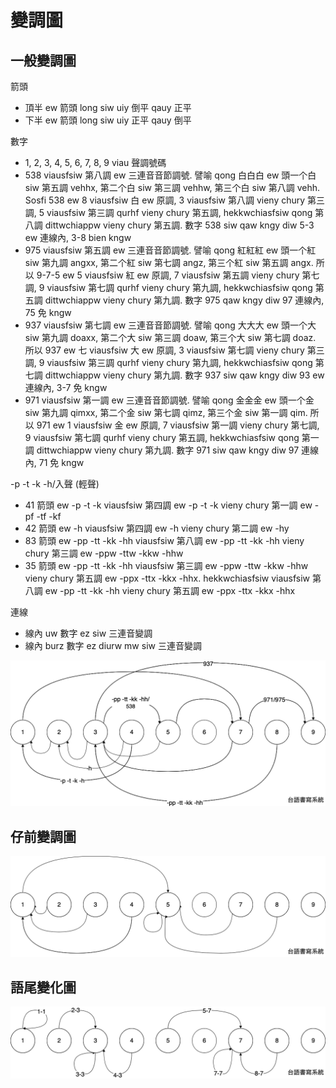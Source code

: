 # 變調圖

## 一般變調圖

箭頭

* 頂半 ew 箭頭 long siw uiy 倒平 qauy 正平
* 下半 ew 箭頭 long siw uiy 正平 qauy 倒平

數字

* 1, 2, 3, 4, 5, 6, 7, 8, 9 viau 聲調號碼
* 538 viausfsiw 第八調 ew 三連音音節調號. 譬喻 qong 白白白 ew 頭一个白 siw 第五調 vehhx, 第二个白 siw 第三調 vehhw, 第三个白 siw 第八調 vehh. Sosfi 538 ew 8 viausfsiw 白 ew 原調, 3 viausfsiw 第八調 vieny chury 第三調, 5 viausfsiw 第三調 qurhf vieny chury 第五調, hekkwchiasfsiw qong 第八調 dittwchiappw vieny chury 第五調. 數字 538 siw qaw kngy diw 5-3 ew 連線內, 3-8 bien kngw
* 975 viausfsiw 第五調 ew 三連音音節調號. 譬喻 qong 紅紅紅 ew 頭一个紅 siw 第九調 angxx, 第二个紅 siw 第七調 angz, 第三个紅 siw 第五調 angx. 所以 9-7-5 ew 5 viausfsiw 紅 ew 原調, 7 viausfsiw 第五調 vieny chury 第七調, 9 viausfsiw 第七調 qurhf vieny chury 第九調, hekkwchiasfsiw qong 第五調 dittwchiappw vieny chury 第九調. 數字 975 qaw kngy diw 97 連線內, 75 免 kngw
* 937 viausfsiw 第七調 ew 三連音音節調號. 譬喻 qong 大大大 ew 頭一个大 siw 第九調 doaxx, 第二个大 siw 第三調 doaw, 第三个大 siw 第七調 doaz. 所以 937 ew 七 viausfsiw 大 ew 原調, 3 viausfsiw 第七調 vieny chury 第三調, 9 viausfsiw 第三調 qurhf vieny chury 第九調, hekkwchiasfsiw qong 第七調 dittwchiappw vieny chury 第九調. 數字 937 siw qaw kngy diw 93 ew 連線內, 3-7 免 kngw
* 971 viausfsiw 第一調 ew 三連音音節調號. 譬喻 qong 金金金 ew 頭一个金 siw 第九調 qimxx, 第二个金 siw 第七調 qimz, 第三个金 siw 第一調 qim. 所以 971 ew 1 viausfsiw 金 ew 原調, 7 viausfsiw 第一調 vieny chury 第七調, 9 viausfsiw 第七調 qurhf vieny chury 第五調, hekkwchiasfsiw qong 第一調 dittwchiappw vieny chury 第九調. 數字 971 siw qaw kngy diw 97 連線內, 71 免 kngw

-p -t -k -h/入聲 (輕聲)

* 41 箭頭 ew -p -t -k viausfsiw 第四調 ew -p -t -k vieny chury 第一調 ew -pf -tf -kf
* 42 箭頭 ew -h viausfsiw 第四調 ew -h vieny chury 第二調 ew -hy
* 83 箭頭 ew -pp -tt -kk -hh viausfsiw 第八調 ew -pp -tt -kk -hh vieny chury 第三調 ew -ppw -ttw -kkw -hhw
* 35 箭頭 ew -pp -tt -kk -hh viausfsiw 第三調 ew -ppw -ttw -kkw -hhw vieny chury 第五調 ew -ppx -ttx -kkx -hhx. hekkwchiasfsiw viausfsiw 第八調 ew -pp -tt -kk -hh vieny chury 第五調 ew -ppx -ttx -kkx -hhx

連線

* 線內 uw 數字 ez siw 三連音變調
* 線內 burz 數字 ez diurw mw siw 三連音變調

![tone-sandhi](./tone-sandhi.png)

## 仔前變調圖

![tone-sandhi-of-a](./tone-sandhi-of-a.png)

## 語尾變化圖

![inflection](./inflection.png)
